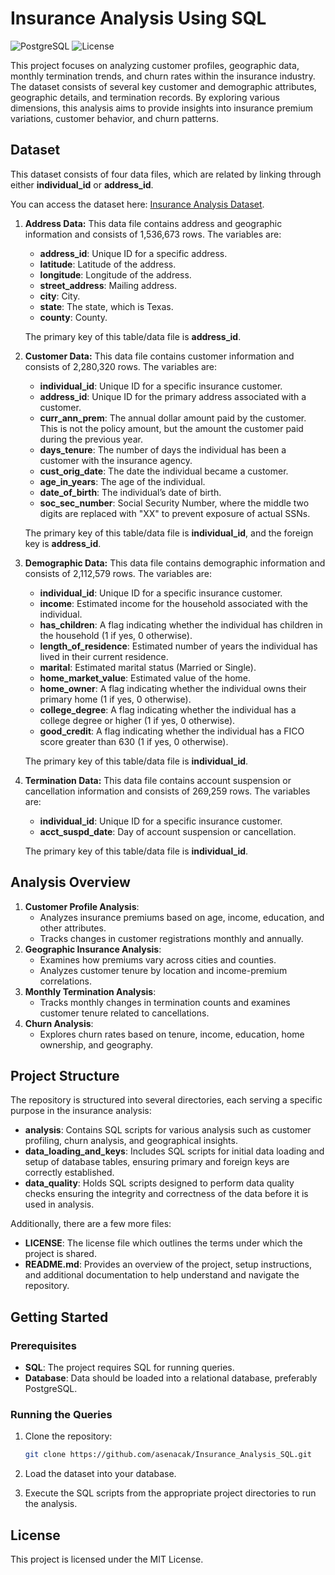 # Insurance Analysis Using SQL

![PostgreSQL](https://img.shields.io/badge/PostgreSQL-12.3-336791.svg) ![License](https://img.shields.io/badge/license-MIT-blue.svg)

This project focuses on analyzing customer profiles, geographic data, monthly termination trends, and churn rates within the insurance industry. The dataset consists of several key customer and demographic attributes, geographic details, and termination records. By exploring various dimensions, this analysis aims to provide insights into insurance premium variations, customer behavior, and churn patterns.

## Dataset

This dataset consists of four data files, which are related by linking through either **individual_id** or **address_id**.

You can access the dataset here: [Insurance Analysis Dataset](https://www.kaggle.com/datasets/merishnasuwal/auto-insurance-churn-analysis-dataset?select=autoinsurance_churn.csv).

1)  **Address Data:** This data file contains address and geographic information and consists of 1,536,673 rows. The variables are:

    -   **address_id**: Unique ID for a specific address.
    -   **latitude**: Latitude of the address.
    -   **longitude**: Longitude of the address.
    -   **street_address**: Mailing address.
    -   **city**: City.
    -   **state**: The state, which is Texas.
    -   **county**: County.

    The primary key of this table/data file is **address_id**.

2)  **Customer Data:** This data file contains customer information and consists of 2,280,320 rows. The variables are:

    -   **individual_id**: Unique ID for a specific insurance customer.
    -   **address_id**: Unique ID for the primary address associated with a customer.
    -   **curr_ann_prem**: The annual dollar amount paid by the customer. This is not the policy amount, but the amount the customer paid during the previous year.
    -   **days_tenure**: The number of days the individual has been a customer with the insurance agency.
    -   **cust_orig_date**: The date the individual became a customer.
    -   **age_in_years**: The age of the individual.
    -   **date_of_birth**: The individual’s date of birth.
    -   **soc_sec_number**: Social Security Number, where the middle two digits are replaced with "XX" to prevent exposure of actual SSNs.

    The primary key of this table/data file is **individual_id**, and the foreign key is **address_id**.

3)  **Demographic Data:** This data file contains demographic information and consists of 2,112,579 rows. The variables are:

    -   **individual_id**: Unique ID for a specific insurance customer.
    -   **income**: Estimated income for the household associated with the individual.
    -   **has_children**: A flag indicating whether the individual has children in the household (1 if yes, 0 otherwise).
    -   **length_of_residence**: Estimated number of years the individual has lived in their current residence.
    -   **marital**: Estimated marital status (Married or Single).
    -   **home_market_value**: Estimated value of the home.
    -   **home_owner**: A flag indicating whether the individual owns their primary home (1 if yes, 0 otherwise).
    -   **college_degree**: A flag indicating whether the individual has a college degree or higher (1 if yes, 0 otherwise).
    -   **good_credit**: A flag indicating whether the individual has a FICO score greater than 630 (1 if yes, 0 otherwise).

    The primary key of this table/data file is **individual_id**.

4)  **Termination Data:** This data file contains account suspension or cancellation information and consists of 269,259 rows. The variables are:

    -   **individual_id**: Unique ID for a specific insurance customer.
    -   **acct_suspd_date**: Day of account suspension or cancellation.

    The primary key of this table/data file is **individual_id**.

## Analysis Overview

1.  **Customer Profile Analysis**:
    -   Analyzes insurance premiums based on age, income, education, and other attributes.
    -   Tracks changes in customer registrations monthly and annually.
2.  **Geographic Insurance Analysis**:
    -   Examines how premiums vary across cities and counties.
    -   Analyzes customer tenure by location and income-premium correlations.
3.  **Monthly Termination Analysis**:
    -   Tracks monthly changes in termination counts and examines customer tenure related to cancellations.
4.  **Churn Analysis**:
    -   Explores churn rates based on tenure, income, education, home ownership, and geography.

## Project Structure

The repository is structured into several directories, each serving a specific purpose in the insurance analysis:

-   **analysis**: Contains SQL scripts for various analysis such as customer profiling, churn analysis, and geographical insights.
-   **data_loading_and_keys**: Includes SQL scripts for initial data loading and setup of database tables, ensuring primary and foreign keys are correctly established.
-   **data_quality**: Holds SQL scripts designed to perform data quality checks ensuring the integrity and correctness of the data before it is used in analysis.

Additionally, there are a few more files:

-   **LICENSE**: The license file which outlines the terms under which the project is shared.
-   **README.md**: Provides an overview of the project, setup instructions, and additional documentation to help understand and navigate the repository.

## Getting Started

### Prerequisites

-   **SQL**: The project requires SQL for running queries.
-   **Database**: Data should be loaded into a relational database, preferably PostgreSQL.

### Running the Queries

1.  Clone the repository:

    ``` bash
    git clone https://github.com/asenacak/Insurance_Analysis_SQL.git
    ```

2.  Load the dataset into your database.

3.  Execute the SQL scripts from the appropriate project directories to run the analysis.

## License

This project is licensed under the MIT License.

